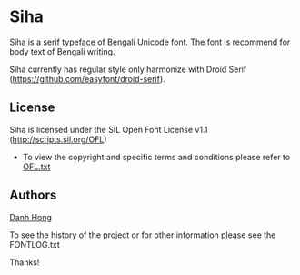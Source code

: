 ﻿Siha
======================


Siha is a serif typeface of Bengali Unicode font. The font is recommend for body text of Bengali writing.

Siha currently has regular style only harmonize with Droid Serif (<https://github.com/easyfont/droid-serif>).

## License


Siha is licensed under the SIL Open Font License v1.1 (<http://scripts.sil.org/OFL>)


- To view the copyright and specific terms and conditions please refer to [OFL.txt](https://github.com/danhhong/Siha/blob/master/OFL.txt)




## Authors

[Danh Hong](http://www.khmertype.org)

To see the history of the project or for other information please see the FONTLOG.txt 



Thanks!
